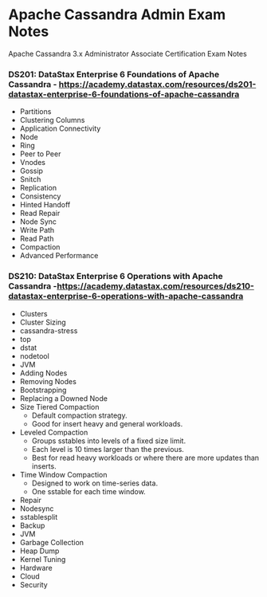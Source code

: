 # Apache Cassandra Admin Exam Notes
Apache Cassandra 3.x Administrator Associate Certification Exam Notes


### DS201: DataStax Enterprise 6 Foundations of Apache Cassandra - https://academy.datastax.com/resources/ds201-datastax-enterprise-6-foundations-of-apache-cassandra ###
* Partitions
* Clustering Columns
* Application Connectivity
* Node
* Ring
* Peer to Peer
* Vnodes
* Gossip
* Snitch
* Replication
* Consistency
* Hinted Handoff
* Read Repair
* Node Sync
* Write Path
* Read Path
* Compaction
* Advanced Performance

### DS210: DataStax Enterprise 6 Operations with Apache Cassandra -https://academy.datastax.com/resources/ds210-datastax-enterprise-6-operations-with-apache-cassandra ###
* Clusters
* Cluster Sizing
* cassandra-stress
* top
* dstat
* nodetool
* JVM
* Adding Nodes
* Removing Nodes
* Bootstrapping
* Replacing a Downed Node
* Size Tiered Compaction
  * Default compaction strategy.
  * Good for insert heavy and general workloads.
* Leveled Compaction
  * Groups sstables into levels of a fixed size limit.
  * Each level is 10 times larger than the previous.
  * Best for read heavy workloads or where there are more updates than inserts.
* Time Window Compaction
  * Designed to work on time-series data.
  * One sstable for each time window.
* Repair
* Nodesync
* sstablesplit
* Backup
* JVM
* Garbage Collection
* Heap Dump
* Kernel Tuning
* Hardware
* Cloud
* Security
